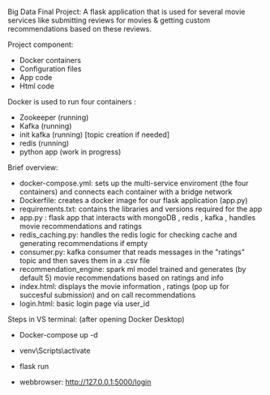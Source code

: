  Big Data Final Project:
A flask application that is used for several movie services like submitting reviews for movies & getting custom recommendations based on these reviews.

Project component: 
- Docker containers
- Configuration files
- App code
- Html code

Docker is used to run four containers :
- Zookeeper (running)
- Kafka (running)
- init kafka (running) [topic creation if needed]
- redis (running)
- python app (work in progress)

Brief overview:
- docker-compose.yml: sets up the multi-service enviroment (the four containers) and connects each container with a bridge network
- Dockerfile: creates a docker image for our flask application (app.py)
- requirements.txt: contains the libraries and versions required for the app
- app.py : flask app that interacts with mongoDB , redis , kafka , handles movie recommendations and ratings
- redis_caching.py: handles the redis logic for checking cache and generating recommendations if empty
- consumer.py: kafka consumer that reads messages in the "ratings" topic and then saves them in a .csv file
- recommendation_engine: spark ml model trained and generates (by default 5) movie recommendations based on ratings and info
- index.html: displays the movie information , ratings (pop up for succesful submission) and on call recommendations
- login.html: basic login page via user_id

Steps in VS terminal: (after opening Docker Desktop)

- Docker-compose up -d
- venv\Scripts\activate
- flask run
  
- webbrowser: http://127.0.0.1:5000/login
